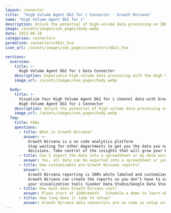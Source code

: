 ```yaml
---
layout: connector
title:  "High Volume Agent Db2 for i Connector - Growth Nirvana"
name: "High Volume Agent Db2 for i"
description: Unlock the potential of high-volume data processing on IBM Db2 for i with the High Volume Agent connector. Efficiently handle large datasets, perform complex analytics, and drive real-time insights for your business. Harness the power of high-volume transaction processing and advanced analytics with the High Volume Agent Db2 for i connector.
image: /assets/images/seo_pages/body.webp
date: 2023-08-18
categories: connectors
permalink: connectors/db2i_hva
icon_url: /assets/images/seo_pages/connectors/db2i_hva

sections:
  overview:
    title: >-
      High Volume Agent Db2 for i Data Connector
    description: Experience high-volume data processing with the High Volume Agent Db2 for i connector. Seamlessly process large amounts of data, perform complex analytics, and ensure efficient data management on the IBM Db2 for i platform. Unlock the power of high-volume transaction processing, advanced analytics, and real-time insights with the High Volume Agent Db2 for i connector.
    image_url: /assets/images/seo_pages/body.webp

  body:
    title: >-
      Visualize Your High Volume Agent Db2 for i channel data with Growth Nirvana's
      High Volume Agent Db2 for i Connector
    description: Unlock the potential of high-volume data processing on IBM Db2 for i with the High Volume Agent connector. Efficiently handle large datasets, perform complex analytics, and drive real-time insights for your business. Harness the power of high-volume transaction processing and advanced analytics with the High Volume Agent Db2 for i connector.
    image_url: /assets/images/seo_pages/body.webp
  faq:
    title: FAQs
    questions:
      - title: What is Growth Nirvana?
        answer: >-
          Growth Nirvana is a no code analytics platform 
          Stop waiting for other departments to get you the data you need to make critical business 
          decisions. Take control of the insights that will grow your business.
      - title: Can I export the data into a spreadsheet or my data warehouse?
        answer: Yes, all data can be exported into a spreadsheet or your data warehouse (Google BigQuery, AWS, Snowflake, Azure, etc)
      - title: How customizable are Growth Nirvana reports?
        answer: >-
          Growth Nirvana reporting is 100% white labeled and customized to your specifications.
          Growth Nirvana can create the reports so you don’t have to or you can connect
          your visualization tools (Looker Data Studio/Google Data Studio, Tableau, PowerBI, etc) to Growth Nirvana.
      - title: How much does Growth Nirvana cost?
        answer: Plans start at $200/month.  Schedule a demo to learn what plan is best for you.
      - title: How long does it take to setup?
        answer: Growth Nirvana data connectors are no code so setup only requires a few clicks.
---
```

